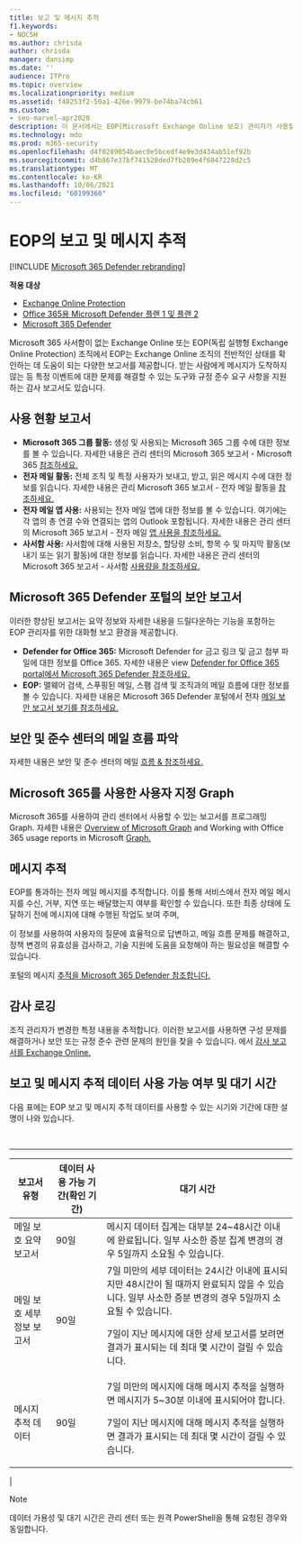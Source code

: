 ```yaml
---
title: 보고 및 메시지 추적
f1.keywords:
- NOCSH
ms.author: chrisda
author: chrisda
manager: dansimp
ms.date: ''
audience: ITPro
ms.topic: overview
ms.localizationpriority: medium
ms.assetid: f40253f2-50a1-426e-9979-be74ba74cb61
ms.custom:
- seo-marvel-apr2020
description: 이 문서에서는 EOP(Microsoft Exchange Online 보호) 관리자가 사용할 수 있는 보고서 및 문제 해결 도구에 대해 자세히 알아보게 됩니다.
ms.technology: mdo
ms.prod: m365-security
ms.openlocfilehash: d4f0289054baec0e5bcedf4e9e3d434ab51ef92b
ms.sourcegitcommit: d4b867e37bf741528ded7fb289e4f6847228d2c5
ms.translationtype: MT
ms.contentlocale: ko-KR
ms.lasthandoff: 10/06/2021
ms.locfileid: "60199360"
---
```

# <a name="reporting-and-message-trace-in-eop"></a>EOP의 보고 및 메시지 추적

[!INCLUDE [Microsoft 365 Defender rebranding](../includes/microsoft-defender-for-office.md)]

**적용 대상**
- [Exchange Online Protection](exchange-online-protection-overview.md)
- [Office 365용 Microsoft Defender 플랜 1 및 플랜 2](defender-for-office-365.md)
- [Microsoft 365 Defender](../defender/microsoft-365-defender.md)

Microsoft 365 사서함이 없는 Exchange Online 또는 EOP(독립 실행형 Exchange Online Protection) 조직에서 EOP는 Exchange Online 조직의 전반적인 상태를 확인하는 데 도움이 되는 다양한 보고서를 제공합니다. 받는 사람에게 메시지가 도착하지 않는 등 특정 이벤트에 대한 문제를 해결할 수 있는 도구와 규정 준수 요구 사항을 지원하는 감사 보고서도 있습니다.

## <a name="usage-reports"></a>사용 현황 보고서

- **Microsoft 365 그룹 활동:** 생성 및 사용되는 Microsoft 365 그룹 수에 대한 정보를 볼 수 있습니다. 자세한 내용은 관리 센터의 Microsoft 365 보고서 - Microsoft 365 [참조하세요.](../../admin/activity-reports/office-365-groups.md)
- **전자 메일 활동:** 전체 조직 및 특정 사용자가 보내고, 받고, 읽은 메시지 수에 대한 정보를 읽습니다. 자세한 내용은 관리 Microsoft 365 보고서 - 전자 메일 활동을 [참조하세요.](../../admin/activity-reports/email-activity.md)
- **전자 메일 앱 사용:** 사용되는 전자 메일 앱에 대한 정보를 볼 수 있습니다. 여기에는 각 앱의 총 연결 수와 연결되는 앱의 Outlook 포함됩니다. 자세한 내용은 관리 센터의 Microsoft 365 보고서 - 전자 메일 [앱 사용을 참조하세요.](../../admin/activity-reports/email-apps-usage.md)
- **사서함 사용:** 사서함에 대해 사용된 저장소, 할당량 소비, 항목 수 및 마지막 활동(보내기 또는 읽기 활동)에 대한 정보를 읽습니다. 자세한 내용은 관리 센터의 Microsoft 365 보고서 - 사서함 [사용량을 참조하세요.](../../admin/activity-reports/mailbox-usage.md)

## <a name="security-reports-in-the-microsoft-365-defender-portal"></a>Microsoft 365 Defender 포털의 보안 보고서

이러한 향상된 보고서는 요약 정보와 자세한 내용을 드릴다운하는 기능을 포함하는 EOP 관리자를 위한 대화형 보고 환경을 제공합니다.

- **Defender for Office 365:** Microsoft Defender for 금고 링크 및 금고 첨부 파일에 대한 정보를 Office 365. 자세한 내용은 view [Defender for Office 365 portal에서 Microsoft 365 Defender 참조하세요.](view-reports-for-mdo.md)
- **EOP:** 맬웨어 검색, 스푸핑된 메일, 스팸 검색 및 조직과의 메일 흐름에 대한 정보를 볼 수 있습니다. 자세한 내용은 Microsoft 365 Defender 포털에서 전자 [메일 보안 보고서 보기를 참조하세요.](view-email-security-reports.md)

## <a name="mail-flow-insights-in-the-security--compliance-center"></a>보안 및 준수 센터의 메일 흐름 파악

자세한 내용은 보안 및 준수 센터의 메일 [흐름 & 참조하세요.](mail-flow-insights-v2.md)

## <a name="custom-reports-using-microsoft-graph"></a>Microsoft 365를 사용한 사용자 지정 Graph

Microsoft 365를 사용하여 관리 센터에서 사용할 수 있는 보고서를 프로그래밍 Graph. 자세한 내용은 [Overview of Microsoft Graph](/graph/overview) and Working with Office 365 usage reports in Microsoft [Graph.](/graph/api/resources/report)

## <a name="message-trace"></a>메시지 추적

EOP를 통과하는 전자 메일 메시지를 추적합니다. 이를 통해 서비스에서 전자 메일 메시지를 수신, 거부, 지연 또는 배달했는지 여부를 확인할 수 있습니다. 또한 최종 상태에 도달하기 전에 메시지에 대해 수행된 작업도 보여 주며,

이 정보를 사용하여 사용자의 질문에 효율적으로 답변하고, 메일 흐름 문제를 해결하고, 정책 변경의 유효성을 검사하고, 기술 지원에 도움을 요청해야 하는 필요성을 해결할 수 있습니다.

포털의 메시지 [추적을 Microsoft 365 Defender 참조합니다.](message-trace-scc.md)

## <a name="audit-logging"></a>감사 로깅

조직 관리자가 변경한 특정 내용을 추적합니다. 이러한 보고서를 사용하면 구성 문제를 해결하거나 보안 또는 규정 준수 관련 문제의 원인을 찾을 수 있습니다. 에서 [감사 보고서를 Exchange Online.](/exchange/security-and-compliance/exchange-auditing-reports/exchange-auditing-reports)

## <a name="reporting-and-message-trace-data-availability-and-latency"></a>보고 및 메시지 추적 데이터 사용 가능 여부 및 대기 시간

다음 표에는 EOP 보고 및 메시지 추적 데이터를 사용할 수 있는 시기와 기간에 대한 설명이 나와 있습니다.

<br>

****

|보고서 유형|데이터 사용 가능 기간(확인 기간)|대기 시간|
|---|---|---|
|메일 보호 요약 보고서|90일|메시지 데이터 집계는 대부분 24~48시간 이내에 완료됩니다. 일부 사소한 증분 집계 변경의 경우 5일까지 소요될 수 있습니다.|
|메일 보호 세부 정보 보고서|90일|7일 미만의 세부 데이터는 24시간 이내에 표시되지만 48시간이 될 때까지 완료되지 않을 수 있습니다. 일부 사소한 증분 변경의 경우 5일까지 소요될 수 있습니다. <p> 7일이 지난 메시지에 대한 상세 보고서를 보려면 결과가 표시되는 데 최대 몇 시간이 걸릴 수 있습니다.|
|메시지 추적 데이터|90일|7일 미만의 메시지에 대해 메시지 추적을 실행하면 메시지가 5~30분 이내에 표시되어야 합니다.<p> 7일이 지난 메시지에 대해 메시지 추적을 실행하면 결과가 표시되는 데 최대 몇 시간이 걸릴 수 있습니다.|
|

> [!NOTE]
> 데이터 가용성 및 대기 시간은 관리 센터 또는 원격 PowerShell을 통해 요청된 경우와 동일합니다.
